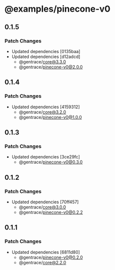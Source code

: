 # @examples/pinecone-v0

## 0.1.5

### Patch Changes

- Updated dependencies [0135baa]
- Updated dependencies [d12adcd]
  - @gentrace/core@3.3.0
  - @gentrace/pinecone-v0@2.0.0

## 0.1.4

### Patch Changes

- Updated dependencies [4159312]
  - @gentrace/core@3.2.0
  - @gentrace/pinecone-v0@1.0.0

## 0.1.3

### Patch Changes

- Updated dependencies [3ce29fc]
  - @gentrace/pinecone-v0@0.3.0

## 0.1.2

### Patch Changes

- Updated dependencies [70ff457]
  - @gentrace/core@3.0.0
  - @gentrace/pinecone-v0@0.2.2

## 0.1.1

### Patch Changes

- Updated dependencies [6811d80]
  - @gentrace/pinecone-v0@0.2.0
  - @gentrace/core@2.2.0
